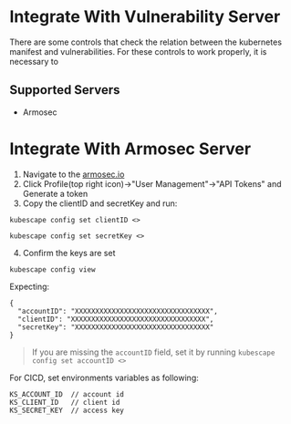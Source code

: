 # Integrate With Vulnerability Server

There are some controls that check the relation between the kubernetes manifest and vulnerabilities.
For these controls to work properly, it is necessary to 
## Supported Servers
* Armosec

# Integrate With Armosec Server

1. Navigate to the [armosec.io](https://cloud.armosec.io?utm_source=github&utm_medium=repository)
2. Click Profile(top right icon)->"User Management"->"API Tokens" and Generate a token
3. Copy the clientID and secretKey and run:
```
kubescape config set clientID <>
```
```
kubescape config set secretKey <>
```
4. Confirm the keys are set
```
kubescape config view
```
Expecting:
```
{
  "accountID": "XXXXXXXXXXXXXXXXXXXXXXXXXXXXXXXXX",
  "clientID": "XXXXXXXXXXXXXXXXXXXXXXXXXXXXXXXXX",
  "secretKey": "XXXXXXXXXXXXXXXXXXXXXXXXXXXXXXXXX"
}
```
> If you are missing the `accountID` field, set it by running `kubescape config set accountID <>`

For CICD, set environments variables as following:
```
KS_ACCOUNT_ID  // account id
KS_CLIENT_ID   // client id
KS_SECRET_KEY  // access key
```